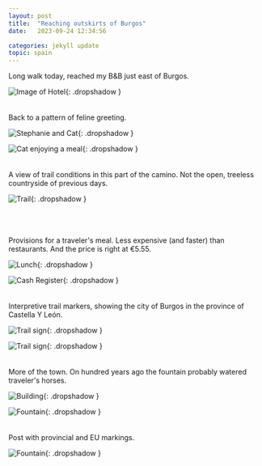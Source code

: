 ```yaml
---
layout: post
title:  "Reaching outskirts of Burgos"
date:   2023-09-24 12:34:56

categories: jekyll update
topic: spain
---
```


Long walk today, reached my B&B just east of Burgos.

![Image of Hotel](/images/spain/2023-09-24/image0a.jpeg){: .dropshadow }
<br><br><br>
Back to a pattern of feline greeting.

![Stephanie and Cat](/images/spain/2023-09-24/image1a.jpeg){: .dropshadow }

![Cat enjoying a meal](/images/spain/2023-09-24/image2a.jpeg){: .dropshadow }
<br><br><br>
A view of trail conditions in this part of the camino.  Not the open,
treeless countryside of previous days.

![Trail](/images/spain/2023-09-24/image3a.jpeg){: .dropshadow }

<br><br><br>
Provisions for a traveler's meal.  Less expensive (and faster) than
restaurants.  And the price is right at &euro;5.55.

![Lunch](/images/spain/2023-09-24/image4a.jpeg){: .dropshadow }

![Cash Register](/images/spain/2023-09-24/image0b.jpeg){: .dropshadow }
<br><br><br>
Interpretive trail markers, showing the city of Burgos in the province
of Castella Y Le&oacute;n.

![Trail sign](/images/spain/2023-09-24/image1b.jpeg){: .dropshadow }

![Trail sign](/images/spain/2023-09-24/image2b.jpeg){: .dropshadow }
<br><br><br>
More of the town.  On hundred years ago the fountain probably watered
traveler's horses.

![Building](/images/spain/2023-09-24/image3b.jpeg){: .dropshadow }

![Fountain](/images/spain/2023-09-24/image4b.jpeg){: .dropshadow }
<br><br><br>
Post with provincial and EU markings.

![Fountain](/images/spain/2023-09-24/image5b.jpeg){: .dropshadow }